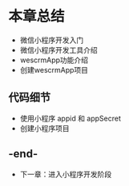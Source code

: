 
# 本章总结
- 微信小程序开发入门
- 微信小程序开发工具介绍
- wescrmApp功能介绍
- 创建wescrmApp项目

## 代码细节
- 使用小程序 appid 和 appSecret
- 创建小程序项目

## -end-
- 下一章：进入小程序开发阶段

